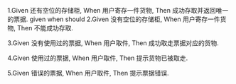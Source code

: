 1.Given 还有空位的存储柜, When 用户寄存一件货物, Then 成功存取并返回唯一的票据.
given when should
2.Given 没有空位的存储柜, When 用户寄存一件货物, Then 不能成功存取.



3.Given 没有使用过的票据, When 用户取件, Then 成功取走票据对应的货物.

4.Given 使用过的票据, When 用户取件, Then 提示货物已被取走.

5.Given 错误的票据, When 用户取件, Then 提示票据错误.

